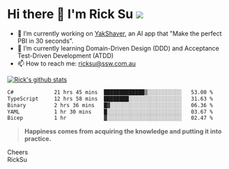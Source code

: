 # Hi there 👋 I'm Rick Su ![](https://komarev.com/ghpvc/?username=ricksu978)
<!--
**ricksu978/ricksu978** is a ✨ _special_ ✨ repository because its `README.md` (this file) appears on your GitHub profile.

Here are some ideas to get you started:
-->
- 🔭 I’m currently working on [YakShaver](https://yakshaver.ai/), an AI app that "Make the perfect PBI in 30 seconds".
- 🌱 I’m currently learning Domain-Driven Design (DDD) and Acceptance Test-Driven Development (ATDD)
- 📫 How to reach me: ricksu@ssw.com.au
<!--
- 👯 I’m looking to collaborate on ...
- 🤔 I’m looking for help with ...
- 💬 Ask me about ...
-->
<!--
- 😄 Pronouns: ...
- ⚡ Fun fact: ...
-->
[![Rick's github stats](https://github-readme-stats.vercel.app/api?username=ricksu978&theme=dark)](https://github.com/ricksu978/ricksu978)

<!--START_SECTION:waka-->

```txt
C#             21 hrs 45 mins  █████████████▒░░░░░░░░░░░   53.00 %
TypeScript     12 hrs 58 mins  ████████░░░░░░░░░░░░░░░░░   31.63 %
Binary         2 hrs 36 mins   █▓░░░░░░░░░░░░░░░░░░░░░░░   06.36 %
YAML           1 hr 30 mins    █░░░░░░░░░░░░░░░░░░░░░░░░   03.67 %
Bicep          1 hr            ▓░░░░░░░░░░░░░░░░░░░░░░░░   02.47 %
```

<!--END_SECTION:waka-->

> **Happiness comes from acquiring the knowledge and putting it into practice.**

Cheers  
RickSu 
